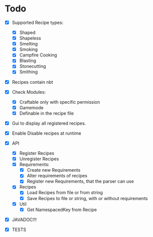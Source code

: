# Todo

- [X] Supported Recipe types:
    - [X] Shaped
    - [X] Shapeless
    - [X] Smelting
    - [X] Smoking
    - [X] Campfire Cooking
    - [X] Blasting
    - [X] Stonecutting
    - [X] Smithing
- [X] Recipes contain nbt
- [X] Check Modules:
    - [X] Craftable only with specific permission
    - [X] Gamemode
    - [X] Definable in the recipe file
- [X] Gui to display all registered recipes.
- [X] Enable Disable recipes at runtime

- [X] API
    - [X] Register Recipes
    - [X] Unregister Recipes
    - [X] Requirements:
        - [X] Create new Requirements
        - [X] Alter requirements of recipes
        - [X] Register new Requirements, that the parser can use
    - [X] Recipes
        - [X] Load Recipes from file or from string
        - [X] Save Recipes to file or string, with or without requirements
    - [X] Util
        - [X] Get NamespacedKey from Recipe

- [X] JAVADOC!!!
- [X] TESTS